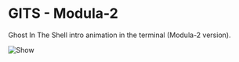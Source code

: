 # GITS - Modula-2
Ghost In The Shell intro animation in the terminal (Modula-2 version).

![Show](GITS5.gif)
